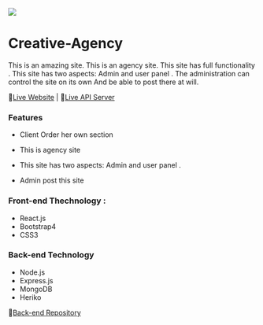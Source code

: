 ![](https://i.ibb.co/tpGspX4/logo.png)
# Creative-Agency
This is an amazing site.  This is an agency site. This site has full functionality . This site has two aspects: Admin and user panel . The administration can control the site on its own And be able to post there at will.  

🔗[Live Website](doctors-portal-f05d8.web.app/) | 🔗[Live API Server](https://whispering-eyrie-55361.herokuapp.com/)

### Features
* Client Order her own section
* This is agency site

* This site has two aspects: Admin and user panel .
* Admin post this site


### Front-end Thechnology : 
* React.js
* Bootstrap4
* CSS3

### Back-end Technology
* Node.js
* Express.js
* MongoDB
* Heriko

🔗[Back-end Repository](https://github.com/cgsaleh83/Creative-Agency-server)
